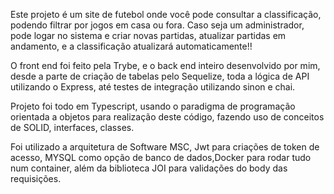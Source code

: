 Este projeto é um site de futebol onde você pode consultar a classificação, podendo filtrar por jogos em casa ou fora. 
Caso seja um administrador, pode logar no sistema e criar novas partidas, atualizar partidas em andamento, e a classificação
atualizará automaticamente!!

O front end foi feito pela Trybe, e o back end inteiro desenvolvido por mim, desde a parte de criação de tabelas pelo Sequelize, toda a lógica de API utilizando o Express, até testes de integração utilizando sinon e chai. 

Projeto foi todo  em Typescript, usando o paradigma de programação orientada a objetos para realização deste código, fazendo uso de conceitos de SOLID, interfaces, classes.

Foi utilizado a arquitetura de Software MSC, Jwt para criações de token de acesso, MYSQL como opção de banco de dados,Docker para rodar tudo num container, além da biblioteca JOI para validações do body das requisições.
